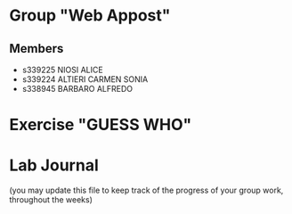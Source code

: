# Group "Web Appost"

## Members
- s339225 NIOSI ALICE
- s339224 ALTIERI CARMEN SONIA
- s338945 BARBARO ALFREDO

# Exercise "GUESS WHO"

# Lab Journal

(you may update this file to keep track of the progress of your group work, throughout the weeks)
